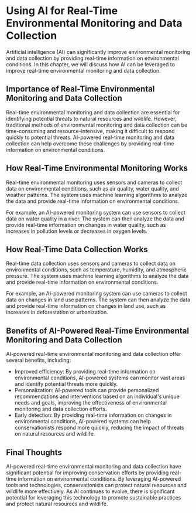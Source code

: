 Using AI for Real-Time Environmental Monitoring and Data Collection
================================================================================================================================================

Artificial intelligence (AI) can significantly improve environmental monitoring and data collection by providing real-time information on environmental conditions. In this chapter, we will discuss how AI can be leveraged to improve real-time environmental monitoring and data collection.

Importance of Real-Time Environmental Monitoring and Data Collection
--------------------------------------------------------------------

Real-time environmental monitoring and data collection are essential for identifying potential threats to natural resources and wildlife. However, traditional methods of environmental monitoring and data collection can be time-consuming and resource-intensive, making it difficult to respond quickly to potential threats. AI-powered real-time monitoring and data collection can help overcome these challenges by providing real-time information on environmental conditions.

How Real-Time Environmental Monitoring Works
--------------------------------------------

Real-time environmental monitoring uses sensors and cameras to collect data on environmental conditions, such as air quality, water quality, and weather patterns. The system uses machine learning algorithms to analyze the data and provide real-time information on environmental conditions.

For example, an AI-powered monitoring system can use sensors to collect data on water quality in a river. The system can then analyze the data and provide real-time information on changes in water quality, such as increases in pollution levels or decreases in oxygen levels.

How Real-Time Data Collection Works
-----------------------------------

Real-time data collection uses sensors and cameras to collect data on environmental conditions, such as temperature, humidity, and atmospheric pressure. The system uses machine learning algorithms to analyze the data and provide real-time information on environmental conditions.

For example, an AI-powered monitoring system can use cameras to collect data on changes in land use patterns. The system can then analyze the data and provide real-time information on changes in land use, such as increases in deforestation or urbanization.

Benefits of AI-Powered Real-Time Environmental Monitoring and Data Collection
-----------------------------------------------------------------------------

AI-powered real-time environmental monitoring and data collection offer several benefits, including:

* Improved efficiency: By providing real-time information on environmental conditions, AI-powered systems can monitor vast areas and identify potential threats more quickly.
* Personalization: AI-powered tools can provide personalized recommendations and interventions based on an individual's unique needs and goals, improving the effectiveness of environmental monitoring and data collection efforts.
* Early detection: By providing real-time information on changes in environmental conditions, AI-powered systems can help conservationists respond more quickly, reducing the impact of threats on natural resources and wildlife.

Final Thoughts
--------------

AI-powered real-time environmental monitoring and data collection have significant potential for improving conservation efforts by providing real-time information on environmental conditions. By leveraging AI-powered tools and technologies, conservationists can protect natural resources and wildlife more effectively. As AI continues to evolve, there is significant potential for leveraging this technology to promote sustainable practices and protect natural resources and wildlife.
